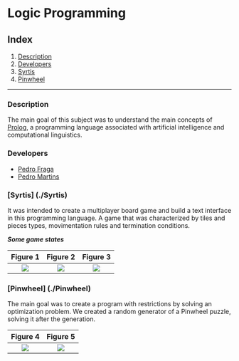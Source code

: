 # Logic Programming

## Index

1. [Description](#description)
2. [Developers](#developers)
3. [Syrtis](#syrtis)
4. [Pinwheel](#pinwheel)


***

### Description

The main goal of this subject was to understand the main concepts of [Prolog](https://en.wikipedia.org/wiki/Prolog), a programming language associated with artificial intelligence and computational linguistics.


### Developers

* [Pedro Fraga](https://github.com/pedrofraga) 
* [Pedro Martins](https://github.com/esquilofeup)

### [Syrtis] (./Syrtis)

It was intended to create a multiplayer board game and build a text interface in this programming language. A game that was characterized by tiles and pieces types,
movimentation rules and termination conditions. 


***Some game states***

Figure 1                    |  Figure 2                    | Figure 3
:-------------------------:|:-------------------------:|:-------------------------:
![](https://raw.githubusercontent.com/pedrofraga/PLOG-FEUP/master/img/p1fig1.png)  |  ![](https://github.com/pedrofraga/PLOG-FEUP/blob/master/img/p1fig2.png)   |  ![](https://raw.githubusercontent.com/pedrofraga/PLOG-FEUP/master/img/p1fig3.png)


### [Pinwheel] (./Pinwheel)

The main goal was to create a program with restrictions by solving an optimization problem. We created a random generator of a Pinwheel puzzle, solving it after the generation. 


Figure 4                    |  Figure 5
:-------------------------:|:-------------------------:|
![](https://raw.githubusercontent.com/pedrofraga/PLOG-FEUP/master/img/p2fig1.png)  |  ![](https://raw.githubusercontent.com/pedrofraga/PLOG-FEUP/master/img/p2fig2.png)   
